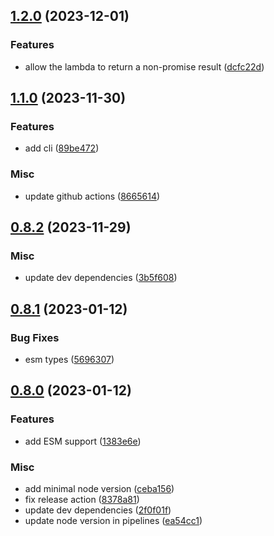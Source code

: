 ## [1.2.0](https://github.com/janro1/runl/compare/v1.1.0...v1.2.0) (2023-12-01)


### Features

* allow the lambda to return a non-promise result ([dcfc22d](https://github.com/janro1/runl/commit/dcfc22d9816032f33e7409949353495a7e8880a0))

## [1.1.0](https://github.com/janro1/runl/compare/v0.8.2...v1.1.0) (2023-11-30)


### Features

* add cli ([89be472](https://github.com/janro1/runl/commit/89be4729a4fc544685faa853f69923336275f473))


### Misc

* update github actions ([8665614](https://github.com/janro1/runl/commit/8665614954f654c0cab10f4c205ba73cc800a375))

## [0.8.2](https://github.com/janro1/runl/compare/v0.8.1...v0.8.2) (2023-11-29)


### Misc

* update dev dependencies ([3b5f608](https://github.com/janro1/runl/commit/3b5f6089905ad737950d917fc8a0c5cc7cf84e08))

## [0.8.1](https://github.com/janro1/runl/compare/v0.8.0...v0.8.1) (2023-01-12)


### Bug Fixes

* esm types ([5696307](https://github.com/janro1/runl/commit/5696307ec8115bf32bece95c94d1e65b80a0416c))

## [0.8.0](https://github.com/janro1/runl/compare/v0.7.0...v0.8.0) (2023-01-12)


### Features

* add ESM support ([1383e6e](https://github.com/janro1/runl/commit/1383e6e049571aa31e0acd1a853eac145255f310))


### Misc

* add minimal node version ([ceba156](https://github.com/janro1/runl/commit/ceba156b1f7c7e49e5b906fa3a492d3e72cbfaff))
* fix release action ([8378a81](https://github.com/janro1/runl/commit/8378a81bf9b8e4d3d6337eff9134e9ba083baf06))
* update dev dependencies ([2f0f01f](https://github.com/janro1/runl/commit/2f0f01fc734789a290aff6bd0344d108ea72e724))
* update node version in pipelines ([ea54cc1](https://github.com/janro1/runl/commit/ea54cc1d9e3598ba7d25821cb7de2eba82e9f177))

